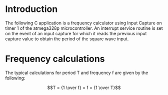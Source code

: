 # Introduction
The following C application is a frequency calculator using Input Capture on timer 1 of the atmega328p microcontroller. An interrupt service routine is set on the event of an input capture for which it reads the previous input capture value to obtain the period of the square wave input.
# Frequency calculations
The typical calculations for period T and frequency f are given by the following:
```math
T = {1 \over f} = f = {1 \over T}
```
